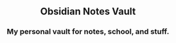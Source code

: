 <div align='center'>

## Obsidian Notes Vault

### My personal vault for notes, school, and stuff.

</div>
